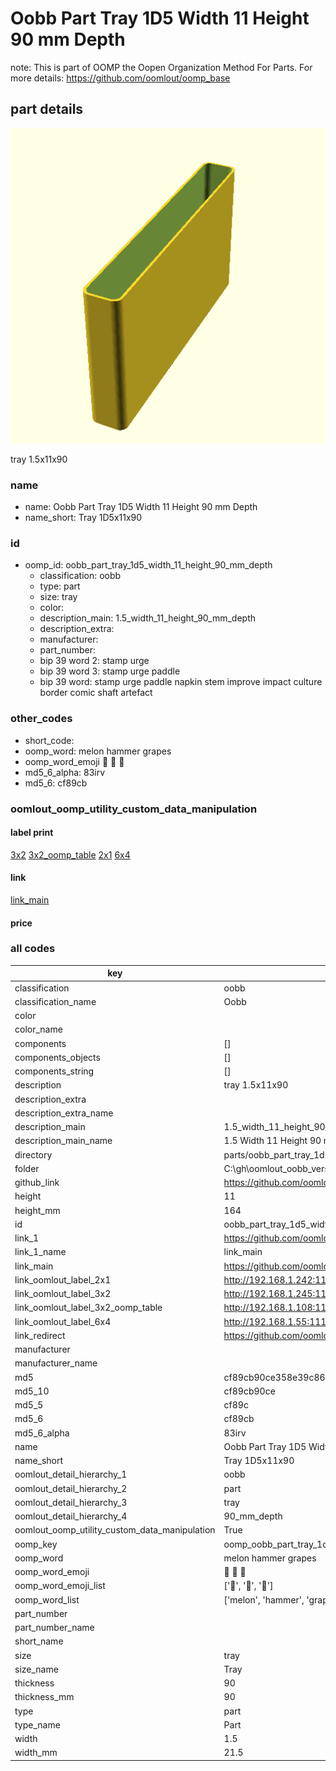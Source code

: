 # Oobb Part Tray 1D5 Width 11 Height 90 mm Depth  

note: This is part of OOMP the Oopen Organization Method For Parts. For more details: https://github.com/oomlout/oomp_base

##  part details
  

[![](3dpr.png)](3dpr.png)

tray 1.5x11x90



### name
* name: Oobb Part Tray 1D5 Width 11 Height 90 mm Depth
* name_short: Tray 1D5x11x90 
### id
* oomp_id: oobb_part_tray_1d5_width_11_height_90_mm_depth
  * classification: oobb
  * type: part
  * size: tray
  * color: 
  * description_main: 1.5_width_11_height_90_mm_depth
  * description_extra: 
  * manufacturer: 
  * part_number: 
  * bip 39 word 2: stamp urge
  * bip 39 word 3: stamp urge paddle
  * bip 39 word: stamp urge paddle napkin stem improve impact culture border comic shaft artefact

### other_codes
* short_code: 
* oomp_word: melon hammer grapes
* oomp_word_emoji :melon: :hammer: :grapes:
* md5_6_alpha: 83irv
* md5_6: cf89cb






### oomlout_oomp_utility_custom_data_manipulation
#### label print
[3x2](http://192.168.1.245:1112/?label=oomp%2083irv)
[3x2_oomp_table](http://192.168.1.108:1112/?label=oomp%2083irv)
[2x1](http://192.168.1.242:1112/?label=oomp%2083irv)
[6x4](http://192.168.1.55:1112/?label=oomp%2083irv)    

#### link

[link_main](https://github.com/oomlout/oomlout_oobb_version_4_generated_parts/tree/main/navigation_oomp/oobb/part/tray/1.5_width_11_height_90_mm_depth/part)                              

#### price







### all codes 
| key | value |  
| --- | --- |  
| classification | oobb |  
| classification_name | Oobb |  
| color |  |  
| color_name |  |  
| components | [] |  
| components_objects | [] |  
| components_string | [] |  
| description | tray 1.5x11x90 |  
| description_extra |  |  
| description_extra_name |  |  
| description_main | 1.5_width_11_height_90_mm_depth |  
| description_main_name | 1.5 Width 11 Height 90 mm Depth |  
| directory | parts/oobb_part_tray_1d5_width_11_height_90_mm_depth |  
| folder | C:\gh\oomlout_oobb_version_4_generated_parts\parts\oobb_part_tray_1d5_width_11_height_90_mm_depth |  
| github_link | https://github.com/oomlout/oomlout_oomp_part_src/tree/main/parts/oobb_part_tray_1d5_width_11_height_90_mm_depth |  
| height | 11 |  
| height_mm | 164 |  
| id | oobb_part_tray_1d5_width_11_height_90_mm_depth |  
| link_1 | https://github.com/oomlout/oomlout_oobb_version_4_generated_parts/tree/main/navigation_oomp/oobb/part/tray/1.5_width_11_height_90_mm_depth/part |  
| link_1_name | link_main |  
| link_main | https://github.com/oomlout/oomlout_oobb_version_4_generated_parts/tree/main/navigation_oomp/oobb/part/tray/1.5_width_11_height_90_mm_depth/part |  
| link_oomlout_label_2x1 | http://192.168.1.242:1112/?label=oomp%2083irv |  
| link_oomlout_label_3x2 | http://192.168.1.245:1112/?label=oomp%2083irv |  
| link_oomlout_label_3x2_oomp_table | http://192.168.1.108:1112/?label=oomp%2083irv |  
| link_oomlout_label_6x4 | http://192.168.1.55:1112/?label=oomp%2083irv |  
| link_redirect | https://github.com/oomlout/oomlout_oobb_version_4_generated_parts/tree/main/parts/oobb_tray_1d5_11_90 |  
| manufacturer |  |  
| manufacturer_name |  |  
| md5 | cf89cb90ce358e39c86aa92f3dbbdea3 |  
| md5_10 | cf89cb90ce |  
| md5_5 | cf89c |  
| md5_6 | cf89cb |  
| md5_6_alpha | 83irv |  
| name | Oobb Part Tray 1D5 Width 11 Height 90 mm Depth |  
| name_short | Tray 1D5x11x90  |  
| oomlout_detail_hierarchy_1 | oobb |  
| oomlout_detail_hierarchy_2 | part |  
| oomlout_detail_hierarchy_3 | tray |  
| oomlout_detail_hierarchy_4 | 90_mm_depth |  
| oomlout_oomp_utility_custom_data_manipulation | True |  
| oomp_key | oomp_oobb_part_tray_1d5_width_11_height_90_mm_depth |  
| oomp_word | melon hammer grapes |  
| oomp_word_emoji | :melon: :hammer: :grapes: |  
| oomp_word_emoji_list | [':melon:', ':hammer:', ':grapes:'] |  
| oomp_word_list | ['melon', 'hammer', 'grapes'] |  
| part_number |  |  
| part_number_name |  |  
| short_name |  |  
| size | tray |  
| size_name | Tray |  
| thickness | 90 |  
| thickness_mm | 90 |  
| type | part |  
| type_name | Part |  
| width | 1.5 |  
| width_mm | 21.5 |  
